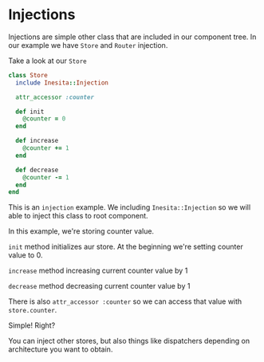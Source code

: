 # Injections

Injections are simple other class that are included in our component tree.
In our example we have `Store` and `Router` injection.

Take a look at our `Store`

```ruby
class Store
  include Inesita::Injection

  attr_accessor :counter

  def init
    @counter = 0
  end

  def increase
    @counter += 1
  end

  def decrease
    @counter -= 1
  end
end
```

This is an `injection` example. We including `Inesita::Injection` so we will able to inject this class to root component.

In this example, we're storing counter value.

`init` method initializes aur store. At the beginning we're setting counter value to 0.

`increase` method increasing current counter value by 1

`decrease` method decreasing current counter value by 1

There is also `attr_accessor :counter` so we can access that value with `store.counter`.

Simple! Right?

You can inject other stores, but also things like dispatchers depending on architecture you want to obtain.
